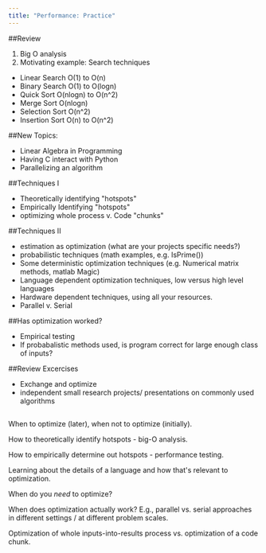 ```yaml
---
title: "Performance: Practice"
---
```

##Review
1. Big O analysis
2. Motivating example: Search techniques
  - Linear Search O(1) to O(n)
  - Binary Search O(1) to O(logn)
  - Quick Sort O(nlogn) to O(n^2)
  - Merge Sort O(nlogn)
  - Selection Sort O(n^2)
  - Insertion Sort O(n) to O(n^2)

##New Topics:

- Linear Algebra in Programming
- Having C interact with Python
- Parallelizing an algorithm



##Techniques I

 - Theoretically identifying "hotspots"
 - Empirically Identifying "hotspots"
 - optimizing whole process v. Code "chunks"

##Techniques II

 - estimation as optimization (what are your projects specific needs?)
 - probabilistic techniques (math examples, e.g. IsPrime())
 - Some deterministic optimization techniques (e.g. Numerical matrix methods, matlab Magic)
 - Language dependent optimization techniques, low versus high level languages
 - Hardware dependent techniques, using all your resources.
 - Parallel v. Serial

##Has optimization worked?

 - Empirical testing
 - If probabalistic methods used, is program correct for large enough class of inputs?

##Review Excercises
 - Exchange and optimize
 - independent small research projects/ presentations on commonly used algorithms




##
##


When to optimize (later), when not to optimize (initially).

How to theoretically identify hotspots - big-O analysis.

How to empirically determine out hotspots - performance testing.

Learning about the details of a language and how that's relevant to optimization.

When do you *need* to optimize?

When does optimization actually work?  E.g., parallel vs. serial approaches in
different settings / at different problem scales.

Optimization of whole inputs-into-results process vs. optimization of a code
chunk.
